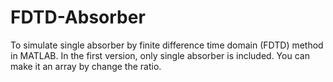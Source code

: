 FDTD-Absorber
=============

To simulate single absorber by finite difference time domain (FDTD) method in MATLAB.  In the first version, only single absorber is included. You can make it an array by change the ratio.  
